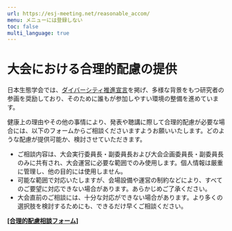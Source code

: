 ```yaml
---
url: https://esj-meeting.net/reasonable_accom/
menu: メニューには登録しない
toc: false
multi_language: true
---
```


# 大会における合理的配慮の提供

日本生態学会では、[ダイバーシティ推進宣言](https://www.esj.ne.jp/esj/#diversity)を掲げ、多様な背景をもつ研究者の参画を奨励しており、そのために誰もが参加しやすい環境の整備を進めています。

健康上の理由やその他の事情により、発表や聴講に際して合理的配慮が必要な場合には、以下のフォームからご相談くださいますようお願いいたします。どのような配慮が提供可能か、検討させていただきます。

- ご相談内容は、大会実行委員長・副委員長および大会企画委員長・副委員長のみに共有され、大会運営に必要な範囲でのみ使用します。個人情報は厳重に管理し、他の目的には使用しません。
- 可能な範囲で対応いたしますが、会場設備や運営の制約などにより、すべてのご要望に対応できない場合があります。あらかじめご了承ください。
- 大会直前のご相談には、十分な対応ができない場合があります。より多くの選択肢を検討するためにも、できるだけ早くご相談ください。

[**\[合理的配慮相談フォーム\]**]()
